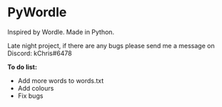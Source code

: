 # PyWordle

Inspired by Wordle. Made in Python.

Late night project, if there are any bugs please send me a message on Discord: kChris#6478

**To do list:**
- Add more words to words.txt
- Add colours
- Fix bugs
